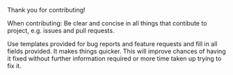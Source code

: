 Thank you for contributing!

When contributing:
Be clear and concise in all things that contibute to project, e.g. issues and pull requests.

Use templates provided for bug reports and feature requests and fill in all fields provided. It makes things quicker.
This will improve chances of having it fixed without further information required or more time taken up trying to fix it.
